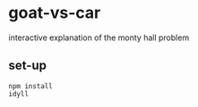 # goat-vs-car
interactive explanation of the monty hall problem

## set-up
```
npm install
idyll
```